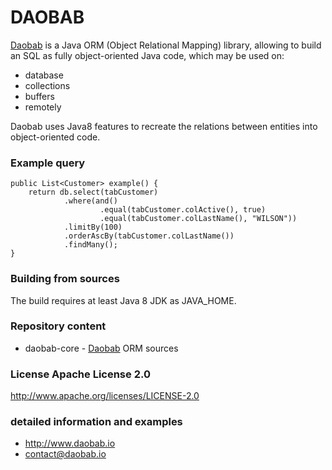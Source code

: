 # DAOBAB #

[Daobab](http://www.daobab.io) is a Java ORM (Object Relational Mapping) library, allowing to build an SQL as fully
object-oriented Java code,
which may be used on:

* database
* collections
* buffers
* remotely

Daobab uses Java8 features to recreate the relations between entities into object-oriented code.

### Example query

    public List<Customer> example() {
        return db.select(tabCustomer)
                .where(and()
                        .equal(tabCustomer.colActive(), true)
                        .equal(tabCustomer.colLastName(), "WILSON"))
                .limitBy(100)
                .orderAscBy(tabCustomer.colLastName())
                .findMany();
    }


### Building from sources ###

The build requires at least Java 8 JDK as JAVA_HOME.

### Repository content ###

* daobab-core - [Daobab](http://www.daobab.io) ORM sources

### License Apache License 2.0 ###

http://www.apache.org/licenses/LICENSE-2.0

### detailed information and examples ###

* http://www.daobab.io
* contact@daobab.io
